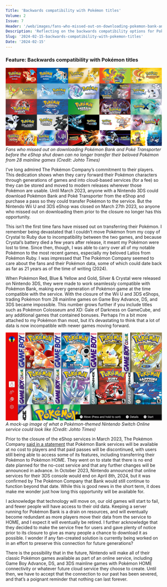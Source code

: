 ```yaml
---
Title: 'Backwards compatibility with Pokémon titles'
Volume: 2
Issue: 7
Header: '/web/images/fans-who-missed-out-on-downloading-pokemon-bank-and-poke-transporter-before-the-eshop-shut-down-can-.jpeg'
Description: 'Reflecting on the backwards compatibility options for Pokémon titles after the closure of Pokémon Bank. We also have more Pokémon news and more from the Johto Times mailbag'
Slug: '2024-02-15-backwards-compatibility-with-pokemon-titles'
Date: '2024-02-15'
---
```

### Feature: Backwards compatibility with Pokémon titles


[![Fans who missed out on downloading Pokémon Bank and Poké Transporter before the eShop shut down can no longer transfer their beloved Pokémon from 28 mainline games (Credit: Johto Times)](/web/images/fans-who-missed-out-on-downloading-pokemon-bank-and-poke-transporter-before-the-eshop-shut-down-can-.jpeg)](/web/images/fans-who-missed-out-on-downloading-pokemon-bank-and-poke-transporter-before-the-eshop-shut-down-can-.jpeg)*Fans who missed out on downloading Pokémon Bank and Poké Transporter before the eShop shut down can no longer transfer their beloved Pokémon from 28 mainline games (Credit: Johto Times)*



I’ve long admired The Pokémon Company’s commitment to their players. This dedication shows when they carry forward their Pokémon characters through generations of games and into cloud-based services (for a fee) so they can be stored and moved to modern releases wherever those Pokémon are usable. Until March 2023, anyone with a Nintendo 3DS could download Pokémon Bank and Poké Transporter from the eShop and purchase a pass so they could transfer Pokémon to the service. But the Nintendo Wii U and 3DS eShop was closed on March 27th 2023, so anyone who missed out on downloading them prior to the closure no longer has this opportunity.

This isn’t the first time fans have missed out on transferring their Pokémon. I remember being devastated that I couldn’t move Pokémon from my copy of Crystal to Ruby due to incompatibility between the two games, and because Crystal’s battery died a few years after release, it meant my Pokémon were lost to time. Since then, though, I was able to carry over all of my notable Pokémon to the most recent games, especially my beloved Latios from Pokémon Ruby. I was impressed that The Pokémon Company seemed to care about the fans and their Pokémon data, some of which could date back as far as 21 years as of the time of writing (2024).

When Pokémon Red, Blue & Yellow and Gold, Silver & Crystal were released on Nintendo 3DS, they were made to work seamlessly compatible with Pokémon Bank, making every generation of Pokémon game at the time compatible with the service. With the closure of the Wii U and 3DS eShops, trading Pokémon from 28 mainline games on Game Boy Advance, DS, and 3DS became impossible. This number grows further if you include titles such as Pokémon Colosseum and XD: Gale of Darkness on GameCube, and any additional games that contained bonuses. Perhaps I’m a bit more attached to my Pokémon than most, but it’s devastating to think that a lot of data is now incompatible with newer games moving forward.



[![A mock-up image of what a Pokémon-themed Nintendo Switch Online service could look like (Credit: Johto Times)](/web/images/a-mock-up-image-of-what-a-pokemon-themed-nintendo-switch-online-service-could-look-like-credit-johto.png)](/web/images/a-mock-up-image-of-what-a-pokemon-themed-nintendo-switch-online-service-could-look-like-credit-johto.png)*A mock-up image of what a Pokémon-themed Nintendo Switch Online service could look like (Credit: Johto Times)*



Prior to the closure of the eShop services in March 2023, The Pokémon Company [said in a statement](https://www.pokemon.com/uk/pokemon-news/pokemon-bank-services-will-be-available-at-no-cost-to-players) that Pokémon Bank services will be available at no cost to players and that paid passes will be discontinued, with users still being able to access some of its features, including transferring their Pokémon to Pokémon HOME. They went on to state that there is no end date planned for the no-cost service and that any further changes will be announced in advance. In October 2023, Nintendo announced that online services for their 3DS console would end on April 8th, 2024, but it was confirmed by The Pokémon Company that Bank would still continue to function beyond that date. While this is good news in the short term, it does make me wonder just how long this opportunity will be available for.

I acknowledge that technology will move on, our old games will start to fail, and fewer people will have access to their old data. Keeping a server running for Pokémon Bank is a drain on resources, and will eventually become redundant as more players move their data from the service to HOME, and I expect it will eventually be retired. I further acknowledge that they decided to make the service free for users and gave plenty of notice prior to its closure to give as many people a chance to download it as possible. I wonder if any fan-created solution is currently being worked on in an effort to preserve this connection for future generations?

There is the possibility that in the future, Nintendo will make all of their classic Pokémon games available as part of an online service, including Game Boy Advance, DS, and 3DS mainline games with Pokémon HOME connectivity or whatever future cloud service they choose to create. Until then, we have to accept that the connection to our past has been severed, and that’s a poignant reminder that nothing can last forever.